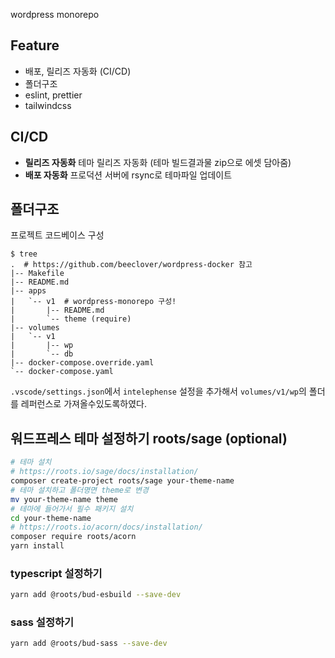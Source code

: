 wordpress monorepo

## Feature

- 배포, 릴리즈 자동화 (CI/CD)
- 폴더구조
- eslint, prettier
- tailwindcss

## CI/CD

- **릴리즈 자동화** 테마 릴리즈 자동화 (테마 빌드결과물 zip으로 에셋 담아줌)
- **배포 자동화** 프로덕션 서버에 rsync로 테마파일 업데이트

## 폴더구조

프로젝트 코드베이스 구성

```shell
$ tree
.  # https://github.com/beeclover/wordpress-docker 참고
|-- Makefile
|-- README.md
|-- apps
|   `-- v1  # wordpress-monorepo 구성!
|       |-- README.md
|       `-- theme (require)
|-- volumes
|   `-- v1
|       |-- wp
|       `-- db
|-- docker-compose.override.yaml
`-- docker-compose.yaml
```

`.vscode/settings.json`에서 `intelephense` 설정을 추가해서 `volumes/v1/wp`의 폴더를 레퍼런스로 가져올수있도록하였다.

## 워드프레스 테마 설정하기 roots/sage (optional)

```sh
# 테마 설치
# https://roots.io/sage/docs/installation/
composer create-project roots/sage your-theme-name
# 테마 설치하고 폴더명면 theme로 변경
mv your-theme-name theme
# 테마에 들어가서 필수 패키지 설치
cd your-theme-name
# https://roots.io/acorn/docs/installation/
composer require roots/acorn
yarn install
```

### typescript 설정하기

```sh
yarn add @roots/bud-esbuild --save-dev
```

### sass 설정하기

```sh
yarn add @roots/bud-sass --save-dev
```
